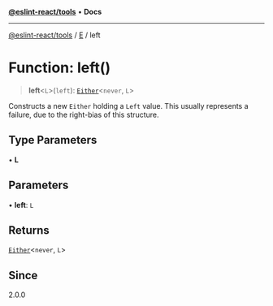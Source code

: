 [**@eslint-react/tools**](../../../README.md) • **Docs**

***

[@eslint-react/tools](../../../README.md) / [E](../README.md) / left

# Function: left()

> **left**\<`L`\>(`left`): [`Either`](../type-aliases/Either.md)\<`never`, `L`\>

Constructs a new `Either` holding a `Left` value. This usually represents a failure, due to the right-bias of this
structure.

## Type Parameters

• **L**

## Parameters

• **left**: `L`

## Returns

[`Either`](../type-aliases/Either.md)\<`never`, `L`\>

## Since

2.0.0
